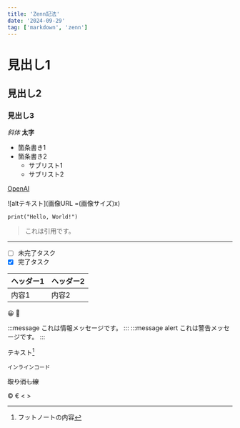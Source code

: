 ```yaml
---
title: 'Zenn記法'
date: '2024-09-29'
tag: ['markdown', 'zenn']
---
```

# 見出し1
## 見出し2
### 見出し3

*斜体*
**太字**

- 箇条書き1
- 箇条書き2
  - サブリスト1
  - サブリスト2

[OpenAI](https://www.openai.com)

![altテキスト](画像URL =(画像サイズ)x)

```
print("Hello, World!")
```

> これは引用です。

---

- [ ] 未完了タスク
- [x] 完了タスク

| ヘッダー1 | ヘッダー2 |
|-----------|-----------|
| 内容1     | 内容2     |

😀 🚀

:::message
これは情報メッセージです。
:::
:::message alert
これは警告メッセージです。
:::

テキスト[^1]
[^1]: フットノートの内容

`インラインコード`

~~取り消し線~~

&copy; &euro; &lt; &gt;